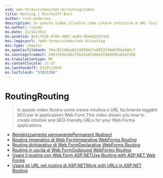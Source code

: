 ```yaml
---
uid: web-forms/videos/net-4/routing/index
title: Routing | Microsoft Docs
author: rick-anderson
description: In questo video illustra come creare intuitiva e URL facilmente leggibili SEO per le applicazioni Web Form.
ms.author: riande
ms.date: 11/14/2011
ms.assetid: 8a1cfb18-df04-4607-ae93-2bebd2d3fa31
msc.legacyurl: /web-forms/videos/net-4/routing
msc.type: chapter
ms.openlocfilehash: f9ac951d9ea8153d95b57e8053749db76de0d0c7
ms.sourcegitcommit: 24b1f6decbb17bb22a45166e5fdb0845c65af498
ms.translationtype: MT
ms.contentlocale: it-IT
ms.lasthandoff: 03/01/2019
ms.locfileid: "57021208"
---
```

<a name="routing"></a><span data-ttu-id="ff56e-103">Routing</span><span class="sxs-lookup"><span data-stu-id="ff56e-103">Routing</span></span>
====================
> <span data-ttu-id="ff56e-104">In questo video illustra come creare intuitiva e URL facilmente leggibili SEO per le applicazioni Web Form.</span><span class="sxs-lookup"><span data-stu-id="ff56e-104">This video shows you how to create intuitive and SEO-friendly URLs for your Web Forms applications.</span></span>


- [<span data-ttu-id="ff56e-105">Reindirizzamento permanente</span><span class="sxs-lookup"><span data-stu-id="ff56e-105">Permanent Redirect</span></span>](aspnet-4-quick-hit-permanent-redirect.md)
- [<span data-ttu-id="ff56e-106">Routing imperativo di Web Form</span><span class="sxs-lookup"><span data-stu-id="ff56e-106">Imperative WebForms Routing</span></span>](aspnet-4-quick-hit-imperative-webforms-routing.md)
- [<span data-ttu-id="ff56e-107">Routing dichiarativo di Web Form</span><span class="sxs-lookup"><span data-stu-id="ff56e-107">Declarative WebForms Routing</span></span>](aspnet-4-quick-hit-declarative-webforms-routing.md)
- [<span data-ttu-id="ff56e-108">Routing in uscita di Web Form</span><span class="sxs-lookup"><span data-stu-id="ff56e-108">Outbound WebForms Routing</span></span>](aspnet-4-quick-hit-outbound-webforms-routing.md)
- [<span data-ttu-id="ff56e-109">Usare il routing con Web Form ASP.NET</span><span class="sxs-lookup"><span data-stu-id="ff56e-109">Use Routing with ASP.NET Web Forms</span></span>](how-do-i-use-routing-with-aspnet-web-forms.md)
- [<span data-ttu-id="ff56e-110">Usare gli URL nel routing di ASP.NET</span><span class="sxs-lookup"><span data-stu-id="ff56e-110">Work with URLs in ASP.NET Routing</span></span>](how-do-i-work-with-urls-in-aspnet-routing.md)
